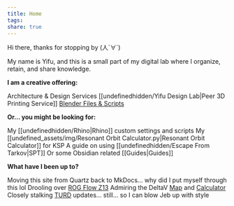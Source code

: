 ```yaml
---
title: Home
tags: 
share: true
---
```

Hi there, thanks for stopping by (人´∀\`)

My name is Yifu, and this is a small part of my digital lab where I organize, retain, and share knowledge.


**I am a creative offering:**

Architecture & Design Services 
[[undefinedhidden/Yifu Design Lab|Peer 3D Printing Service]] 
[Blender Files & Scripts](https://30salt.gumroad.com/) 


**Or... you might be looking for:**

My [[undefinedhidden/Rhino|Rhino]] custom settings and scripts 
My [[undefined_assets/img/Resonant Orbit Calculator.py|Resonant Orbit Calculator]] for KSP 
A guide on using [[undefinedhidden/Escape From Tarkov|SPT]] 
Or some Obsidian related [[Guides|Guides]] 


**What have I been up to?**

Moving this site from Quartz back to MkDocs... why did I put myself through this lol
Drooling over [ROG Flow Z13](https://rog.asus.com/ca-en/laptops/rog-flow/rog-flow-z13-2025/)
Admiring the DeltaV [Map](https://deltavmap.github.io/?system=Solar) and [Calculator](https://deltavmap.github.io/calculators.html?system=earth)
Closely stalking [TURD](https://forum.kerbalspaceprogram.com/topic/174188-112x-textures-unlimited-recolour-depot/) updates... still... so I can blow Jeb up with style
